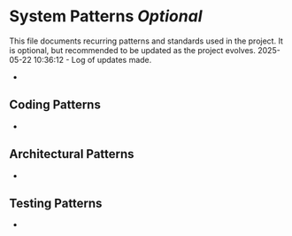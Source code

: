 # System Patterns *Optional*

This file documents recurring patterns and standards used in the project.
It is optional, but recommended to be updated as the project evolves.
2025-05-22 10:36:12 - Log of updates made.

*

## Coding Patterns

*   

## Architectural Patterns

*   

## Testing Patterns

*